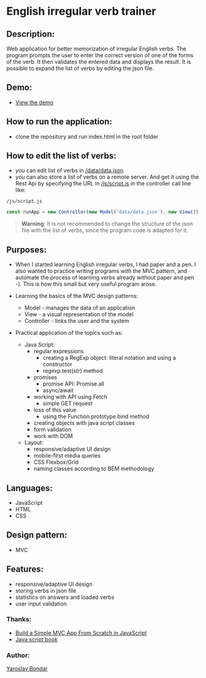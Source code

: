 # English irregular verb trainer

## Description: 
 Web application for better memorization of irregular English verbs. The program prompts the user to enter the correct version of one of the forms of the    verb. It then validates the entered data and displays the result. It is possible to expand the list of verbs by editing the json file.

## Demo:
  - [View the demo](https://yaroslav-bondar.github.io/irregular-verb-trainer-MVC-/)
  
## How to run the application:
  - clone the repository and run index.html in the root folder

## How to edit the list of verbs:
  - you can edit list of verbs in [/data/data.json](data/data.json)
  - you can also store a list of verbs on a remote server. And get it using the Rest Api by specifying the URL in [/js/script.js](js/script.js) in the     controller call line like:
  
  `/js/script.js`
  
 ``` javascript
 const runApp = new Controller(new Model('data/data.json'), new View());
 ```
> **Warning**: It is not recommended to change the structure of the json file with the list of verbs, since the program code is adapted for it.

## Purposes:
  - When I started learning English irregular verbs, I had paper and a pen. I also wanted to practice writing programs with the MVC pattern, and automate     the process of learning verbs already without paper and pen -). This is how this small but very useful program arose.
  
  - Learning the basics of the MVC design patterns:
    - Model - manages the data of an application
    - View - a visual representation of the model
    - Controller - links the user and the system

  - Practical application of the topics such as:
    - Java Script:   
      - regular expressions
        - creating a RegExp object: literal notation and using a constructor
        - regexp.test(str) method
      - promises
        - promise API: Promise.all
        - async/await
      - working with API using Fetch
        - simple GET request
      - loss of this value
        - using the Function.prototype.bind method
      - creating objects with java script classes
      - form validation
      - work with DOM
    - Layout:
      - responsive/adaptive UI design
      - mobile-first media queries
      - CSS Flexbox/Grid
      - naming classes according to BEM methodology
    
## Languages: 
  - JavaScript
  - HTML
  - CSS 

## Design pattern: 
  - MVC
 
## Features: 
  - responsive/adaptive UI design
  - storing verbs in json file
  - statistics on answers and loaded verbs
  - user input validation
  
### Thanks:
  - [Build a Simple MVC App From Scratch in JavaScript](https://www.taniarascia.com/javascript-mvc-todo-app/)
  - [Java script book](https://learn.javascript.ru/) 

### Author:
  [Yaroslav Bondar](https://www.linkedin.com/in/yaroslav-bondar-7014a021b/)
